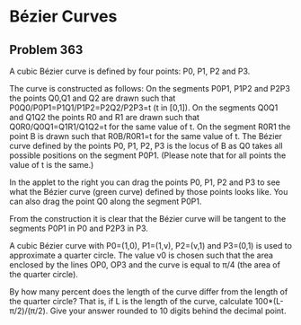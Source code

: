 #  Bézier Curves
## Problem 363


A cubic Bézier curve is defined by four points: P0, P1, P2 and P3.


The curve is constructed as follows:
On the segments P0P1, P1P2 and P2P3 the points Q0,Q1 and Q2 are drawn such that  P0Q0/P0P1=P1Q1/P1P2=P2Q2/P2P3=t (t in [0,1]).
On the segments Q0Q1 and Q1Q2 the points R0 and R1 are drawn such that
Q0R0/Q0Q1=Q1R1/Q1Q2=t for the same value of t.
On the segment R0R1 the point B is drawn such that R0B/R0R1=t for the same value of t.
The Bézier curve defined by the points P0, P1, P2, P3 is the locus of B as Q0 takes all possible positions on the segment P0P1. (Please note that for all points the value of t is the same.) 


   



In the applet to the right you can drag the points P0, P1, P2 and P3 to see what the Bézier curve (green curve) defined by those points  looks like. You can also drag the point Q0 along the segment P0P1.


From the construction it is clear that the Bézier curve will be tangent to the segments P0P1 in P0 and P2P3 in P3.




A cubic Bézier curve with P0=(1,0), P1=(1,v), P2=(v,1) and P3=(0,1) is used to approximate a quarter circle.
The value v0 is chosen such that the area enclosed by the lines OP0, OP3 and the curve is equal to π/4 (the area of the quarter circle).


By how many percent does the length of the curve differ from the length of the quarter circle?
That is, if L is the length of the curve, calculate  100*(L-π/2)/(π/2).
Give your answer rounded to 10 digits behind the decimal point.





